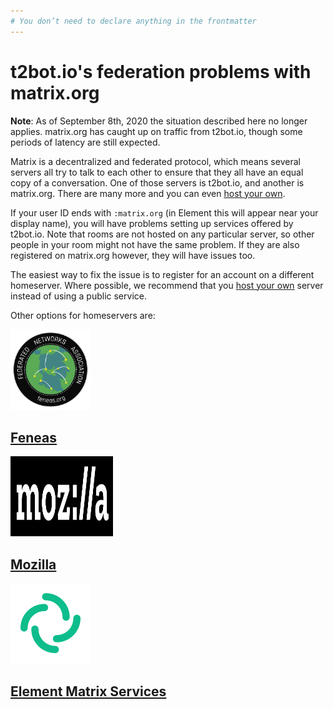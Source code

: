 ```yaml
---
# You don’t need to declare anything in the frontmatter
---
```


# t2bot.io's federation problems with matrix.org

<div class="banners">

<div class="banner warning">

**Note**: As of September 8th, 2020 the situation described here no longer applies. matrix.org has
caught up on traffic from t2bot.io, though some periods of latency are still expected.

</div>

</div>

Matrix is a decentralized and federated protocol, which means several servers all try to talk to
each other to ensure that they all have an equal copy of a conversation. One of those servers is
t2bot.io, and another is matrix.org. There are many more and you can even [host your own](https://matrix.org/docs/guides/installing-synapse).

If your user ID ends with `:matrix.org` (in Element this will appear near your display name), you
will have problems setting up services offered by t2bot.io. Note that rooms are not hosted on any
particular server, so other people in your room might not have the same problem. If they are also
registered on matrix.org however, they will have issues too.

The easiest way to fix the issue is to register for an account on a different homeserver. Where
possible, we recommend that you [host your own](https://matrix.org/docs/guides/installing-synapse)
server instead of using a public service.

Other options for homeservers are:

<div class="homeservers">

<div class="homeserver">

<img src="/assets/img/feneas-logo.png" width="128" alt="feneas.org" />

## [Feneas](https://feneas.org)

</div>

<div class="homeserver">

<img src="/assets/img/mozilla-logo.svg" width="164" height="128" alt="mozilla.org" />

## [Mozilla](https://chat.mozilla.org)

</div>


<div class="homeserver">

<img src="/assets/img/element-logo.svg" width="128" alt="element.io" />

## [Element Matrix Services](https://element.io/matrix-services)

</div>

</div>
